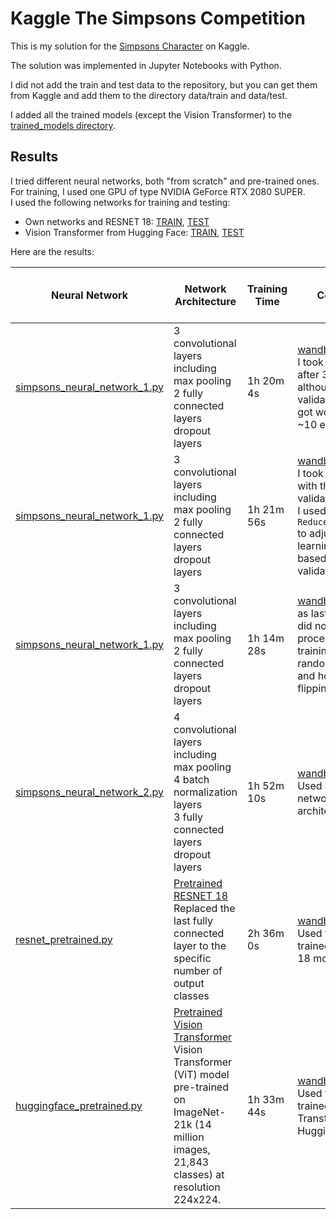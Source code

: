 # Kaggle The Simpsons Competition

This is my solution for the [Simpsons Character](https://www.kaggle.com/datasets/alexattia/the-simpsons-characters-dataset) on Kaggle.  

The solution was implemented in Jupyter Notebooks with Python.

I did not add the train and test data to the repository, but you can get them from Kaggle and add them to the directory data/train and data/test.

I added all the trained models (except the Vision Transformer) to the [trained_models directory](trained_models).

## Results
I tried different neural networks, both "from scratch" and pre-trained ones. For training, I used one GPU of type NVIDIA GeForce RTX 2080 SUPER.  
I used the following networks for training and testing:  
* Own networks and RESNET 18: [TRAIN](the-simpsons-train.ipynb), [TEST](the-simpsons-test.ipynb)
* Vision Transformer from Hugging Face: [TRAIN](the-simpsons-train-vit.ipynb), [TEST](the-simpsons-test.ipynb)


Here are the results:  

| Neural Network                                               | Network Architecture                                                                                                                                                                                    | Training Time | Comment                                                                                                                                                                    | Public Score on Kaggle |
|--------------------------------------------------------------|---------------------------------------------------------------------------------------------------------------------------------------------------------------------------------------------------------|---------------|----------------------------------------------------------------------------------------------------------------------------------------------------------------------------|------------------------|
| [simpsons_neural_network_1.py](simpsons_neural_network_1.py) | 3 convolutional layers including max pooling<br/>2 fully connected layers<br/>dropout layers                                                                                                            | 1h 20m 4s     | [wandb run](https://wandb.ai/hamm-daniel/kaggle-simpsons/runs/89fka4sl/overview?workspace=user-hamm-daniel) <br/>I took the model after 30 epochs although the validation score got worse after ~10 epochs | 0.57738                |
| [simpsons_neural_network_1.py](simpsons_neural_network_1.py) | 3 convolutional layers including max pooling<br/>2 fully connected layers<br/>dropout layers                                                                                                            | 1h 21m 56s    | [wandb run](https://wandb.ai/hamm-daniel/kaggle-simpsons/runs/1c2ehxl7/overview?workspace=user-hamm-daniel) <br/>I took the model with the best validation score <br/>I used `ReduceLROnPlateau` to adjust the learning rate based on the validation score | 0.52759                |
| [simpsons_neural_network_1.py](simpsons_neural_network_1.py) | 3 convolutional layers including max pooling<br/>2 fully connected layers<br/>dropout layers                                                                                                            | 1h 14m 28s    | [wandb run](https://wandb.ai/hamm-daniel/kaggle-simpsons/runs/cxjx9df9/overview?workspace=user-hamm-daniel) Same as last run, but I did not pre-process the training images by randomly rotating and horizontal flipping them | 0.61911                |
| [simpsons_neural_network_2.py](simpsons_neural_network_2.py) | 4 convolutional layers including max pooling<br/>4 batch normalization layers<br/>3 fully connected layers<br/>dropout layers                                                                           | 1h 52m 10s    | [wandb run](https://wandb.ai/hamm-daniel/kaggle-simpsons/runs/mz69lif4/overview?workspace=user-hamm-daniel) <br/>Used a better network architecture                        | 0.71063                |
| [resnet_pretrained.py](resnet_pretrained.py)                 | [Pretrained RESNET 18](https://pytorch.org/vision/main/models/generated/torchvision.models.resnet18.html)<br/>Replaced the last fully connected layer to the specific number of output classes          | 2h 36m 0s     | [wandb run](https://wandb.ai/hamm-daniel/kaggle-simpsons/runs/1g04rrjo/overview?workspace=user-hamm-daniel) <br/>Used the pre-trained RESNET 18 model                      | 0.81965                |
| [huggingface_pretrained.py](huggingface_pretrained.py)       | [Pretrained Vision Transformer](https://huggingface.co/google/vit-base-patch16-224-in21k)<br/>Vision Transformer (ViT) model pre-trained on ImageNet-21k (14 million images, 21,843 classes) at resolution 224x224. | 1h 33m 44s    | [wandb run](https://wandb.ai/hamm-daniel/kaggle-simpsons/runs/miig6ldy/overview?workspace=user-hamm-daniel) <br/>Used the pre-trained Vision Transformer from Hugging Face | 0.8183                 |